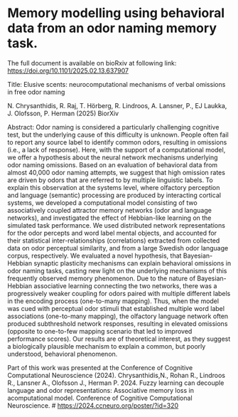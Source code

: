 # Memory modelling using behavioral data from an odor naming memory task. 

The full document is available on bioRxiv at following link: https://doi.org/10.1101/2025.02.13.637907

Title: Elusive scents: neurocomputational mechanisms  of verbal omissions in free odor naming 

N. Chrysanthidis, R. Raj, T. Hörberg, R. Lindroos, A. Lansner, P., EJ Laukka, J. Olofsson, P. Herman (2025) BiorXiv

Abstract: Odor naming is considered a particularly challenging cognitive test, but the underlying cause of this difficulty is unknown. People often fail to report any source label to identify common odors, resulting in omissions (i.e., a lack of response). Here, with the support of a computational model, we offer a hypothesis about the neural network mechanisms underlying odor naming omissions. Based on an evaluation of behavioral data from almost 40,000 odor naming attempts, we suggest that high omission rates are driven by odors that are referred to by multiple linguistic labels. To explain this observation at the systems level, where olfactory perception and language (semantic) processing are produced by interacting cortical systems, we developed a computational model consisting of two associatively coupled attractor memory networks (odor and language networks), and investigated the effect of Hebbian-like learning on the simulated task performance. We used distributed network representations for the odor percepts and word label mental objects, and accounted for their statistical inter-relationships (correlations) extracted from collected data on odor perceptual similarity, and from a large Swedish odor language corpus, respectively. We evaluated a novel hypothesis, that Bayesian-Hebbian synaptic plasticity mechanisms can explain behavioral omissions in odor naming tasks, casting new light on the underlying mechanisms of this frequently observed memory phenomenon. Due to the nature of Bayesian-Hebbian associative learning connecting the two networks, there was a progressively weaker coupling for odors paired with multiple different labels in the encoding process (one-to-many mapping). Thus, when the model was cued with perceptual odor stimuli that established multiple word label associations (one-to-many mapping), the olfactory language network often produced subthreshold network responses, resulting in elevated omissions (opposite to one-to-few mapping scenario that led to improved performance scores). Our results are of theoretical interest, as they suggest a biologically plausible mechanism to explain a common, but poorly understood, behavioral phenomenon.


Part of this work was presented at the Conference of Cognitive Computational Neuroscience (2024). Chrysanthidis,N., Rohan R., Lindroos R., Lansner A., Olofsson J., Herman P. 2024. Fuzzy learning can decouple language and odor representations: Associative memory loss in acomputational model. Conference of Cognitive Computational Neuroscience. # https://2024.ccneuro.org/poster/?id=320
